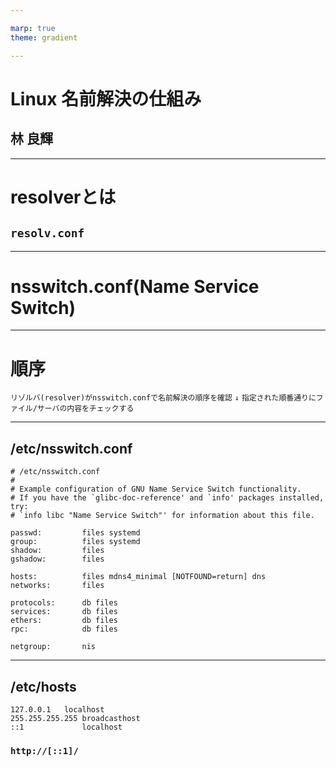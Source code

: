 ```yaml
---

marp: true
theme: gradient 

---
```


# Linux 名前解決の仕組み
## 林 良輝

---

# resolverとは
## `resolv.conf`

---

# nsswitch.conf(Name Service Switch)

---

# 順序
`リゾルバ(resolver)がnsswitch.confで名前解決の順序を確認`
                    `↓`
`指定された順番通りにファイル/サーバの内容をチェックする`

---

## /etc/nsswitch.conf

```text
# /etc/nsswitch.conf
#
# Example configuration of GNU Name Service Switch functionality.
# If you have the `glibc-doc-reference' and `info' packages installed, try:
# `info libc "Name Service Switch"' for information about this file.

passwd:         files systemd
group:          files systemd
shadow:         files
gshadow:        files

hosts:          files mdns4_minimal [NOTFOUND=return] dns
networks:       files

protocols:      db files
services:       db files
ethers:         db files
rpc:            db files

netgroup:       nis
```

---

## /etc/hosts
```text
127.0.0.1	localhost
255.255.255.255	broadcasthost
::1             localhost
```
### `http://[::1]/`